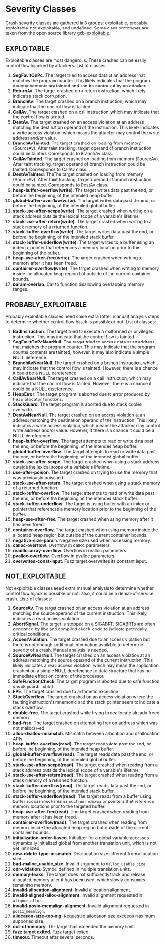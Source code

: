 # Severity Classes

Crash severity classes are gathered in 3 groups: exploitable, probably
exploitable, not exploitable, and undefined. Some class prototypes are taken from the open
source library [gdb-exploitable](https://github.com/jfoote/exploitable.git).

## EXPLOITABLE

Exploitable classes are most dangerous. These crashes can be easily control flow
hijacked by attackers. List of classes:

1. **SegFaultOnPc**. The target tried to access data at an address that matches the program counter. This likely indicates that the program counter contents are tainted and can be controlled by an attacker.
2. **ReturnAv**. The target crashed on a return instruction, which likely indicates stack corruption.
3. **BranchAv**. The target crashed on a branch instruction, which may indicate that the control flow is tainted.
4. **CallAv**. The target crashed on a call instruction, which may indicate that the control flow is tainted.
5. **DestAv**. The target crashed on an access violation at an address matching the destination operand of the instruction. This likely indicates a write access violation, which means the attacker may control the write address and/or value.
6. **BranchAvTainted**. The target crashed on loading from memory (SourceAv). After taint tracking, target operand of branch instruction could be tainted. Corresponds to BranchAv class.
7. **CallAvTainted**. The target crashed on loading from memory (SourceAv). After taint tracking, target operand of branch instruction could be tainted. Corresponds to CallAv class.
8. **DestAvTainted**. TheThe target crashed on loading from memory (SourceAv). After taint tracking, target operand of branch instruction could be tainted. Corresponds to DestAv class.
9. **heap-buffer-overflow(write)**. The target writes data past the end, or before the beginning, of the intended heap buffer.
10. **global-buffer-overflow(write)**. The target writes data past the end, or before the beginning, of the intended global buffer.
11. **stack-use-after-scope(write)**. The target crashed when writing on a stack address outside the lexical scope of a variable's lifetime.
12. **stack-use-after-return(write)**. The target crashed when writing to a stack memory of a returned function.
13. **stack-buffer-overflow(write)**. The target writes data past the end, or before the beginning, of the intended stack buffer.
14. **stack-buffer-underflow(write)**. The target writes to a buffer using an index or pointer that references a memory location prior to the beginning of the buffer.
15. **heap-use-after-free(write)**. The target crashed when writing to memory after it has been freed.
16. **container-overflow(write)**. The target crashed when writing to memory inside the allocated heap region but outside of the current container bounds.
17. **param-overlap**. Call to function disallowing overlapping memory ranges.

## PROBABLY\_EXPLOITABLE

Probably exploitable classes need some extra (often manual) analysis steps to
determine whether control flow hijack is possible or not. List of classes:

1. **BadInstruction**. The target tried to execute a malformed or privileged instruction. This may indicate that the control flow is tainted.
2. **SegFaultOnPcNearNull**. The target tried to access data at an address that matches the program counter. This may indicate that the program counter contents are tainted, however, it may also indicate a simple NULL deference.
3. **BranchAvNearNull**. The target crashed on a branch instruction, which may indicate that the control flow is tainted. However, there is a chance it could be a NULL dereference.
4. **CallAvNearNull**. The target crashed on a call instruction, which may indicate that the control flow is tainted. However, there is a chance it could be a NULL dereference.
5. **HeapError**. The target program is aborted due to error produced by heap allocator functions.
6. **StackGuard**. The target program is  aborted due to stack cookie overwrite.
7. **DestAvNearNull**. The target crashed on an access violation at an address matching the destination operand of the instruction. This likely indicates a write access violation, which means the attacker may control write address and/or value. However, it there is a chance it could be a NULL dereference.
8. **heap-buffer-overflow**. The target attempts to read or write data past the end, or before the beginning, of the intended heap buffer.
9. **global-buffer-overflow**. The target attempts to read or write data past the end, or before the beginning, of the intended global buffer.
10. **stack-use-after-scope**. The target crashed when using a stack address outside the lexical scope of a variable's lifetime.
11. **use-after-poison**. The target crashed on trying to use the memory that was previously poisoned.
12. **stack-use-after-return**. The target crashed when using a stack memory of a returned function.
13. **stack-buffer-overflow**. The target attempts to read or write data past the end, or before the beginning, of the intended stack buffer.
14. **stack-buffer-underflow**. The target is using buffer with an index or pointer that references a memory location prior to the beginning of the buffer.
15. **heap-use-after-free**. The target crashed when using memory after it has been freed.
16. **container-overflow**. The target crashed when using memory inside the allocated heap region but outside of the current container bounds.
17. **negative-size-param**. Negative size used when accessing memory.
18. **calloc-overflow**. Overflow in calloc parameters.
19. **readllocarray-overflow**. Overflow in realloc parameters.
20. **pvalloc-overflow**. Overflow in pvalloc parameters.
21. **overwrites-const-input**. Fuzz target overwrites its constant input.

## NOT\_EXPLOITABLE

Not exploitable classes need extra manual analysis to determine whether control
flow hijack is possible or not. Also, it could be a denial-of-service crash.
Lists of classes:

1. **SourceAv**. The target crashed on an access violation at an address matching the source operand of the current instruction. This likely indicates a read access violation.
2. **AbortSignal**. The target is stopped on a SIGABRT. SIGABRTs are often generated by libc and compiled check-code to indicate potentially critical conditions.
3. **AccessViolation**. The target crashed due to an access violation but there is not enough additional information available to determine severity of a crash. Manual analysis is needed.
4. **SourceAvNearNull**. The target crashed on an access violation at an address matching the source operand of the current instruction. This likely indicates a read access violation, which may mean the application crashed on a simple NULL dereference to data structure that has no immediate effect on control of the processor.
5. **SafeFunctionCheck**. The target program is aborted  due to safe function check guard: \_chk().
6. **FPE**. The target crashed due to arithmetic exception.
7. **StackOverflow**. The target crashed on an access violation where the faulting instruction's mnemonic and the stack pointer seem to indicate a stack overflow.
8. **double-free**. The target crashed while trying to deallocate already freed memory.
9. **bad-free**. The target crashed on attempting free on address which was not malloc()-ed.
10. **alloc-dealloc-mismatch**. Mismatch between allocation and deallocation APIs.
11. **heap-buffer-overflow(read)**. The target reads data past the end, or before the beginning, of the intended heap buffer.
12. **global-buffer-overflow(read)**. The target reads data past the end, or before the beginning, of the intended global buffer.
13. **stack-use-after-scope(read)**. The target crashed when reading from a stack address outside the lexical scope of a variable's lifetime.
14. **stack-use-after-return(read)**. The target crashed when reading from a stack memory of a returned function.
15. **stack-buffer-overflow(read)**. The target reads data past the end, or before the beginning, of the intended stack buffer.
16. **stack-buffer-underflow(read)**. The target reads from a buffer using buffer access mechanisms such as indexes or pointers that reference memory locations prior to the targeted buffer.
17. **heap-use-after-free(read)**. The target crashed when reading from memory after it has been freed.
18. **container-overflow(read)**. The target crashed when reading from memory inside the allocated heap region but outside of the current container bounds.
19. **initialization-order-fiasco**. Initializer for a global variable accesses dynamically initialized global from another translation unit, which is not yet initialized.
20. **new-delete-type-mismatch**. Deallocation size different from allocation size.
21. **bad-malloc_usable_size**. Invalid argument to `malloc_usable_size`.
22. **odr-violation**. Symbol defined in multiple translation units.
23. **memory-leaks**. The target does not sufficiently track and release allocated memory after it has been used, which slowly consumes remaining memory.
24. **invalid-allocation-alignment**. Invalid allocation alignment.
25. **invalid-aligned-alloc-alignment**. Invalid alignment requested in `aligned_alloc`.
26. **invalid-posix-memalign-alignment**. Invalid alignment requested in `posix_memalign`.
27. **allocation-size-too-big**. Requested allocation size exceeds maximum supported size.
28. **out-of-memory**. The target has exceeded the memory limit.
29. **fuzz target exited**. Fuzz target exited.
30. **timeout**. Timeout after several seconds.
